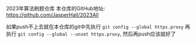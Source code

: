 2023年算法刷题仓库
本仓库的GitHub地址: https://github.com/JasperHall/2023All

如果push不上去就在本仓库的git中先执行 ```git config --global https.proxy``` 再执行 ```git config --global --unset https.proxy```, 
然后再push应该就好了